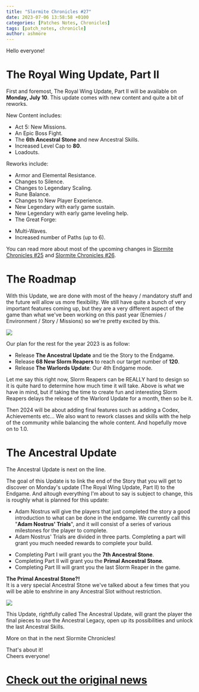 ```yaml
---
title: "Slormite Chronicles #27"
date: 2023-07-06 13:58:58 +0100
categories: [Patches Notes, Chronicles]
tags: [patch_notes, chronicle]
author: ashmore
---
```

Hello everyone!  
  
  

The Royal Wing Update, Part II
==============================

  
First and foremost, The Royal Wing Update, Part II will be available on **Monday, July 10**. This update comes with new content and quite a bit of reworks.  
  
New Content includes:  

* Act 5: New Missions.
* An Epic Boss Fight.
* The **6th Ancestral Stone** and new Ancestral Skills.
* Increased Level Cap to **80**.
* Loadouts.

  
  
Reworks include:  

* Armor and Elemental Resistance.
* Changes to Silence.
* Changes to Legendary Scaling.
* Rune Balance.
* Changes to New Player Experience.
* New Legendary with early game sustain.
* New Legendary with early game leveling help.
* The Great Forge:

+ Multi-Waves.
+ Increased number of Paths (up to 6).

You can read more about most of the upcoming changes in [Slormite Chronicles #25](https://steamcommunity.com/games/1104280/announcements/detail/3719453992477321493) and [Slormite Chronicles #26](https://steamcommunity.com/games/1104280/announcements/detail/3721708329664648030).  
  

The Roadmap
===========

  
With this Update, we are done with most of the heavy / mandatory stuff and the future will allow us more flexibility. We still have quite a bunch of very important features coming up, but they are a very different aspect of the game than what we've been working on this past year (Enemies / Environment / Story / Missions) so we're pretty excited by this.  
  
![](/assets/patch_notes/d1741ab949cb8cfc690d92700f5bad5b46453842)  
  
Our plan for the rest for the year 2023 is as follow:  

* Release **The Ancestral Update** and tie the Story to the Endgame.
* Release **68 New Slorm Reapers** to reach our target number of **120**.
* Release **The Warlords Update**: Our 4th Endgame mode.

  
Let me say this right now, Slorm Reapers can be REALLY hard to design so it is quite hard to determine how much time it will take. Above is what we have in mind, but if taking the time to create fun and interesting Slorm Reapers delays the release of the Warlord Update for a month, then so be it.  
  
Then 2024 will be about adding final features such as adding a Codex, Achievements etc… We also want to rework classes and skills with the help of the community while balancing the whole content. And hopefully move on to 1.0.  
  
  

The Ancestral Update
====================

  
The Ancestral Update is next on the line.  
  
The goal of this Update is to link the end of the Story that you will get to discover on Monday's update (The Royal Wing Update, Part II) to the Endgame. And altough everything I'm about to say is subject to change, this is roughly what is planned for this update:  

* Adam Nostrus will give the players that just completed the story a good introduction to what can be done in the endgame. We currently call this "**Adam Nostrus' Trials**", and it will consist of a series of various milestones for the player to complete.
* Adam Nostrus' Trials are divided in three parts. Completing a part will grant you much needed rewards to complete your build.

+ Completing Part I will grant you the **7th Ancestral Stone**.
+ Completing Part II will grant you the **Primal Ancestral Stone**.
+ Completing Part III will grant you the last Slorm Reaper in the game.

**The Primal Ancestral Stone?!**   
It is a very special Ancestral Stone we've talked about a few times that you will be able to enshrine in any Ancestral Slot without restriction.  
  
![](/assets/patch_notes/ab606078ad666f94abf2bd5113e750cb156f6309)  
  
This Update, rightfully called The Ancestral Update, will grant the player the final pieces to use the Ancestral Legacy, open up its possibilities and unlock the last Ancestral Skills.  
  
More on that in the next Slormite Chronicles!  
  
  
That's about it!  
Cheers everyone!

# <a href="https://steamstore-a.akamaihd.net/news/externalpost/steam_community_announcements/5124582150156102760" target="_blank">Check out the original news</a>